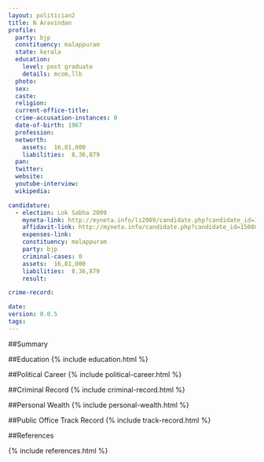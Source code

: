 ```yaml
---
layout: politician2
title: N Aravindan
profile: 
  party: bjp
  constituency: malappuram
  state: kerala
  education: 
    level: post graduate
    details: mcom,llb
  photo: 
  sex: 
  caste: 
  religion: 
  current-office-title: 
  crime-accusation-instances: 0
  date-of-birth: 1967
  profession: 
  networth: 
    assets:  16,81,000
    liabilities:  8,36,879
  pan: 
  twitter: 
  website: 
  youtube-interview: 
  wikipedia: 

candidature: 
  - election: Lok Sabha 2009
    myneta-link: http://myneta.info/ls2009/candidate.php?candidate_id=1500
    affidavit-link: http://myneta.info/candidate.php?candidate_id=1500&scan=original
    expenses-link: 
    constituency: malappuram 
    party: bjp
    criminal-cases: 0
    assets:  16,81,000
    liabilities:  8,36,879
    result:  

crime-record: 

date: 
version: 0.0.5
tags: 
---
```

##Summary


##Education
{% include education.html %}


##Political Career
{% include political-career.html %}


##Criminal Record
{% include criminal-record.html %}


##Personal Wealth
{% include personal-wealth.html %}


##Public Office Track Record
{% include track-record.html %}


##References


{% include references.html %}